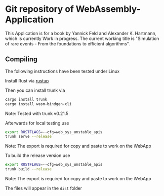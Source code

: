 # Git repository of WebAssembly-Application

This Application is for a book by Yannick Feld and Alexander K. Hartmann, which is currently Work in progress.
The current working title is "Simulation of rare events - From the foundations to efficient algorithms".

## Compiling

The following instructions have been tested under Linux

Install Rust via [rustup](https://rustup.rs/) 

Then you can install trunk via 

```bash
cargo install trunk
cargo install wasm-bindgen-cli
```
Note: Tested with trunk v0.21.5

Afterwards for local testing use
```bash
export RUSTFLAGS=--cfg=web_sys_unstable_apis
trunk serve --release
```
Note: The export is required for copy and paste to work on the WebApp

To build the release version use
```bash
export RUSTFLAGS=--cfg=web_sys_unstable_apis
trunk build --release
```
Note: The export is required for copy and paste to work on the WebApp

The files will appear in the `dist` folder
